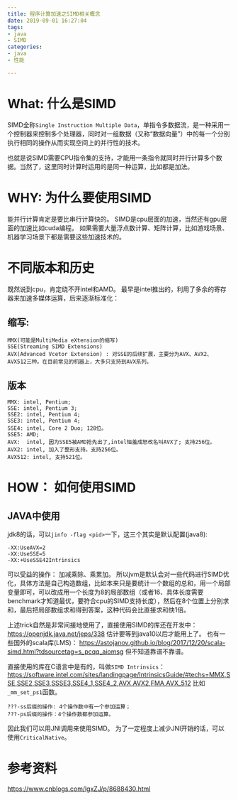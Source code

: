 ```yaml
---
title: 程序计算加速之SIMD相关概念
date: 2019-09-01 16:27:04
tags:
- java
- SIMD
categories: 
- java
- 性能

---
```


# What: 什么是SIMD
SIMD全称`Single Instruction Multiple Data`，单指令多数据流，是一种采用一个控制器来控制多个处理器，同时对一组数据（又称“数据向量”）中的每一个分别执行相同的操作从而实现空间上的并行性的技术。

也就是说SIMD需要CPU指令集的支持，才能用一条指令就同时并行计算多个数据。当然了，这里同时计算时运用的是同一种运算，比如都是加法。

# WHY: 为什么要使用SIMD
能并行计算肯定是要比串行计算快的。
SIMD是cpu层面的加速，当然还有gpu层面的加速比如cuda编程。
如果需要大量浮点数计算、矩阵计算，比如游戏场景、机器学习场景下都是需要这些加速技术的。

# 不同版本和历史
既然说到cpu，肯定绕不开intel和AMD。
最早是intel推出的，利用了多余的寄存器来加速多媒体运算，后来逐渐标准化：

## 缩写:
```
MMX(可能是MultiMedia eXtension的缩写)
SSE(Streaming SIMD Extensions)
AVX(Advanced Vcetor Extension) : 对SSE的后续扩展，主要分为AVX、AVX2、AVX512三种。在目前常见的机器上，大多只支持到AVX系列。
```
## 版本

```
MMX: intel, Pentium;
SSE: intel, Pentium 3;
SSE2: intel, Pentium 4;
SSE3: intel, Pentium 4;
SSE4: intel, Core 2 Duo; 128位。
SSE5: AMD;
AVX:  intel, 因为SSE5被AMD抢先出了,intel恼羞成怒改名叫AVX了; 支持256位。
AVX2: intel, 加入了整形支持。支持256位。
AVX512: intel, 支持521位。
```

# HOW： 如何使用SIMD
## JAVA中使用
jdk8的话，可以`jinfo -flag <pid>`一下，这三个其实是默认配置(java8):
```
-XX:UseAVX=2
-XX:UseSSE=5
-XX:+UseSSE42Intrinsics
```

可以受益的操作：
加减乘除、乘累加。
所以jvm是默认会对一些代码进行SIMD优化，具体方法是自己构造数组，比如本来只是要统计一个数组的总和，用一个局部变量即可，可以改成用一个长度为8的局部数组（或者16、具体长度需要benchmark才知道最优，要符合cpu的SIMD支持长度），然后在8个位置上分别求和，最后把局部数组求和得到答案，这种代码会比直接求和快1倍。

上述trick自然是非常间接地使用了，直接使用SIMD的库还在开发中：
https://openjdk.java.net/jeps/338
估计要等到java10以后才能用上了。
也有一些国外的scala库(LMS)： https://astojanov.github.io/blog/2017/12/20/scala-simd.html?tdsourcetag=s_pcqq_aiomsg
但不知道靠谱不靠谱。


直接使用的库在C语言中是有的，叫做`SIMD Intrinsics`：
https://software.intel.com/sites/landingpage/IntrinsicsGuide/#techs=MMX,SSE,SSE2,SSE3,SSSE3,SSE4_1,SSE4_2,AVX,AVX2,FMA,AVX_512
比如`_mm_set_ps1`函数。
```
???-ss后缀的操作: 4个操作数中有一个参加运算；
???-ps后缀的操作：4个操作数都参加运算。
```
因此我们可以用JNI调用来使用SIMD。
为了一定程度上减少JNI开销的话，可以使用`CriticalNative`。


# 参考资料
https://www.cnblogs.com/lgxZJ/p/8688430.html